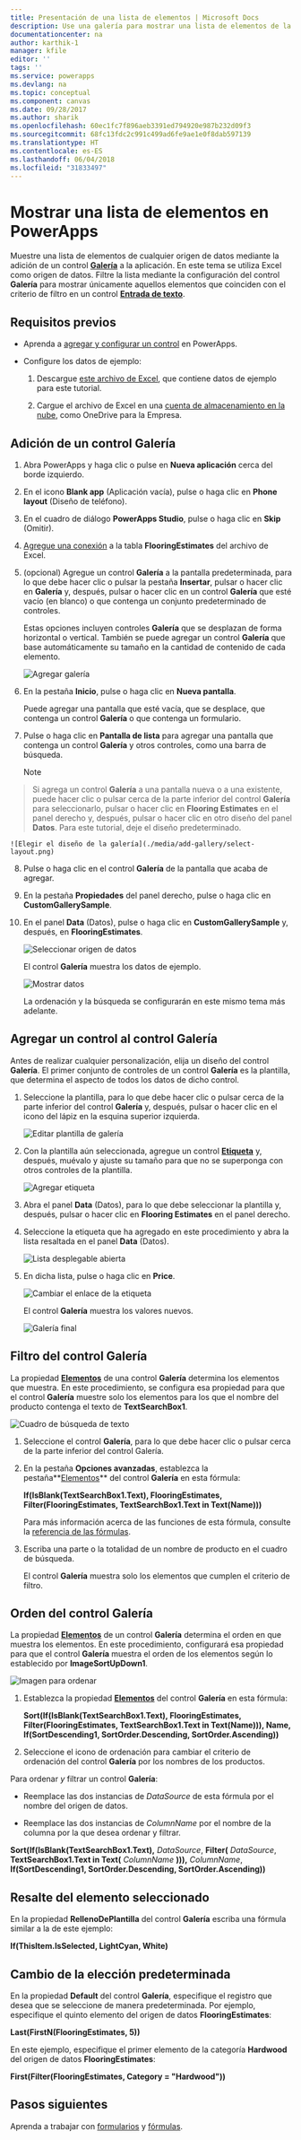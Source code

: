 ```yaml
---
title: Presentación de una lista de elementos | Microsoft Docs
description: Use una galería para mostrar una lista de elementos de la aplicación y filtre la lista especificando un criterio.
documentationcenter: na
author: karthik-1
manager: kfile
editor: ''
tags: ''
ms.service: powerapps
ms.devlang: na
ms.topic: conceptual
ms.component: canvas
ms.date: 09/28/2017
ms.author: sharik
ms.openlocfilehash: 60ec1fc7f896aeb3391ed794920e987b232d09f3
ms.sourcegitcommit: 68fc13fdc2c991c499ad6fe9ae1e0f8dab597139
ms.translationtype: HT
ms.contentlocale: es-ES
ms.lasthandoff: 06/04/2018
ms.locfileid: "31833497"
---
```

# <a name="show-a-list-of-items-in-powerapps"></a>Mostrar una lista de elementos en PowerApps
Muestre una lista de elementos de cualquier origen de datos mediante la adición de un control **[Galería](controls/control-gallery.md)** a la aplicación. En este tema se utiliza Excel como origen de datos. Filtre la lista mediante la configuración del control **Galería** para mostrar únicamente aquellos elementos que coinciden con el criterio de filtro en un control **[Entrada de texto](controls/control-text-input.md)**.

## <a name="prerequisites"></a>Requisitos previos
* Aprenda a [agregar y configurar un control](add-configure-controls.md) en PowerApps.

* Configure los datos de ejemplo:
    1. Descargue [este archivo de Excel](https://az787822.vo.msecnd.net/documentation/get-started-from-data/FlooringEstimates.xlsx), que contiene datos de ejemplo para este tutorial.

    2. Cargue el archivo de Excel en una [cuenta de almacenamiento en la nube](connections/cloud-storage-blob-connections.md), como OneDrive para la Empresa.

## <a name="add-a-gallery-control"></a>Adición de un control Galería
1. Abra PowerApps y haga clic o pulse en **Nueva aplicación** cerca del borde izquierdo.

2. En el icono **Blank app** (Aplicación vacía), pulse o haga clic en **Phone layout** (Diseño de teléfono).

3. En el cuadro de diálogo **PowerApps Studio**, pulse o haga clic en **Skip** (Omitir).

4. [Agregue una conexión](add-data-connection.md) a la tabla **FlooringEstimates** del archivo de Excel.

5. (opcional) Agregue un control **Galería** a la pantalla predeterminada, para lo que debe hacer clic o pulsar la pestaña **Insertar**, pulsar o hacer clic en **Galería** y, después, pulsar o hacer clic en un control **Galería** que esté vacío (en blanco) o que contenga un conjunto predeterminado de controles.

    Estas opciones incluyen controles **Galería** que se desplazan de forma horizontal o vertical. También se puede agregar un control **Galería** que base automáticamente su tamaño en la cantidad de contenido de cada elemento.

    ![Agregar galería](./media/add-gallery/gallery-dropdown.png)

6. En la pestaña **Inicio**, pulse o haga clic en **Nueva pantalla**.

    Puede agregar una pantalla que esté vacía, que se desplace, que contenga un control **Galería** o que contenga un formulario.

7. Pulse o haga clic en **Pantalla de lista** para agregar una pantalla que contenga un control **Galería** y otros controles, como una barra de búsqueda.

    > [!NOTE]
> Si agrega un control **Galería** a una pantalla nueva o a una existente, puede hacer clic o pulsar cerca de la parte inferior del control **Galería** para seleccionarlo, pulsar o hacer clic en **Flooring Estimates** en el panel derecho y, después, pulsar o hacer clic en otro diseño del panel **Datos**. Para este tutorial, deje el diseño predeterminado.

    ![Elegir el diseño de la galería](./media/add-gallery/select-layout.png)

8. Pulse o haga clic en el control **Galería** de la pantalla que acaba de agregar.

9. En la pestaña **Propiedades** del panel derecho, pulse o haga clic en **CustomGallerySample**.

10. En el panel **Data** (Datos), pulse o haga clic en **CustomGallerySample** y, después, en **FlooringEstimates**.

    ![Seleccionar origen de datos](./media/add-gallery/choose-data.png)

    El control **Galería** muestra los datos de ejemplo.

    ![Mostrar datos](./media/add-gallery/show-data-default.png)

    La ordenación y la búsqueda se configurarán en este mismo tema más adelante.

## <a name="add-a-control-to-the-gallery-control"></a>Agregar un control al control Galería
Antes de realizar cualquier personalización, elija un diseño del control **Galería**. El primer conjunto de controles de un control **Galería** es la plantilla, que determina el aspecto de todos los datos de dicho control.

1. Seleccione la plantilla, para lo que debe hacer clic o pulsar cerca de la parte inferior del control **Galería** y, después, pulsar o hacer clic en el icono del lápiz en la esquina superior izquierda.

    ![Editar plantilla de galería](./media/add-gallery/edit-item.png)

2. Con la plantilla aún seleccionada, agregue un control **[Etiqueta](controls/control-text-box.md)** y, después, muévalo y ajuste su tamaño para que no se superponga con otros controles de la plantilla.

    ![Agregar etiqueta](./media/add-gallery/add-text-box.png)
3. Abra el panel **Data** (Datos), para lo que debe seleccionar la plantilla y, después, pulsar o hacer clic en **Flooring Estimates** en el panel derecho.

4. Seleccione la etiqueta que ha agregado en este procedimiento y abra la lista resaltada en el panel **Data** (Datos).

    ![Lista desplegable abierta](./media/add-gallery/open-dropdown.png)

5. En dicha lista, pulse o haga clic en **Price**.

    ![Cambiar el enlace de la etiqueta](./media/add-gallery/change-binding.png)

    El control **Galería** muestra los valores nuevos.

    ![Galería final](./media/add-gallery/final-gallery.png)

## <a name="filter-the-gallery-control"></a>Filtro del control Galería
La propiedad **[Elementos](controls/properties-core.md)** de una control **Galería** determina los elementos que muestra. En este procedimiento, se configura esa propiedad para que el control **Galería** muestre solo los elementos para los que el nombre del producto contenga el texto de **TextSearchBox1**.

![Cuadro de búsqueda de texto](./media/add-gallery/text-search-box.png)

1. Seleccione el control **Galería**, para lo que debe hacer clic o pulsar cerca de la parte inferior del control Galería.

2. En la pestaña **Opciones avanzadas**, establezca la pestaña**[Elementos](controls/properties-core.md)** del control **Galería** en esta fórmula:

    **If(IsBlank(TextSearchBox1.Text), FlooringEstimates, Filter(FlooringEstimates, TextSearchBox1.Text in Text(Name)))**

    Para más información acerca de las funciones de esta fórmula, consulte la [referencia de las fórmulas](formula-reference.md).

3. Escriba una parte o la totalidad de un nombre de producto en el cuadro de búsqueda.

    El control **Galería** muestra solo los elementos que cumplen el criterio de filtro.

## <a name="sort-the-gallery-control"></a>Orden del control Galería
La propiedad **[Elementos](controls/properties-core.md)** de un control **Galería** determina el orden en que muestra los elementos. En este procedimiento, configurará esa propiedad para que el control **Galería** muestra el orden de los elementos según lo establecido por **ImageSortUpDown1**.

![Imagen para ordenar](./media/add-gallery/image-sorting.png)

1. Establezca la propiedad **[Elementos](controls/properties-core.md)** del control **Galería** en esta fórmula:

    **Sort(If(IsBlank(TextSearchBox1.Text), FlooringEstimates, Filter(FlooringEstimates, TextSearchBox1.Text in Text(Name))), Name, If(SortDescending1, SortOrder.Descending, SortOrder.Ascending))**

2. Seleccione el icono de ordenación para cambiar el criterio de ordenación del control **Galería** por los nombres de los productos.

Para ordenar *y* filtrar un control **Galería**:

* Reemplace las dos instancias de *DataSource* de esta fórmula por el nombre del origen de datos.

* Reemplace las dos instancias de *ColumnName* por el nombre de la columna por la que desea ordenar y filtrar.

**Sort(If(IsBlank(TextSearchBox1.Text),** *DataSource*, **Filter(** *DataSource*, **TextSearchBox1.Text in Text(** *ColumnName* **))),** *ColumnName*, **If(SortDescending1, SortOrder.Descending, SortOrder.Ascending))**

## <a name="highlight-the-selected-item"></a>Resalte del elemento seleccionado
En la propiedad **RellenoDePlantilla** del control **Galería** escriba una fórmula similar a la de este ejemplo:

**If(ThisItem.IsSelected, LightCyan, White)**

## <a name="change-the-default-selection"></a>Cambio de la elección predeterminada
En la propiedad **Default** del control **Galería**, especifique el registro que desea que se seleccione de manera predeterminada. Por ejemplo, especifique el quinto elemento del origen de datos **FlooringEstimates**:

**Last(FirstN(FlooringEstimates, 5))**

En este ejemplo, especifique el primer elemento de la categoría **Hardwood** del origen de datos **FlooringEstimates**:

**First(Filter(FlooringEstimates, Category = "Hardwood"))**

## <a name="next-steps"></a>Pasos siguientes
Aprenda a trabajar con [formularios](working-with-forms.md) y [fórmulas](working-with-formulas.md).
